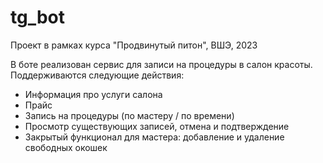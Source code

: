 # tg_bot
Проект в рамках курса "Продвинутый питон", ВШЭ, 2023

В боте реализован сервис для записи на процедуры в салон красоты. Поддерживаются следующие действия:

- Информация про услуги салона
- Прайс
- Запись на процедуры (по мастеру / по времени)
- Просмотр существующих записей, отмена и подтверждение
- Закрытый функционал для мастера: добавление и удаление свободных окошек




